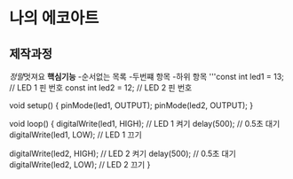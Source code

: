# 나의 에코아트
## 제작과정
*정말*멋져요
**핵심기능**
-순서없는 목록
-두번쨰 항목
 -하위 항목
'''const int led1 = 13;  // LED 1 핀 번호
const int led2 = 12;  // LED 2 핀 번호

void setup() {
  pinMode(led1, OUTPUT);
  pinMode(led2, OUTPUT);
}

void loop() {
  digitalWrite(led1, HIGH);  // LED 1 켜기
  delay(500);                // 0.5초 대기
  digitalWrite(led1, LOW);   // LED 1 끄기

  digitalWrite(led2, HIGH);  // LED 2 켜기
  delay(500);                // 0.5초 대기
  digitalWrite(led2, LOW);   // LED 2 끄기
}
